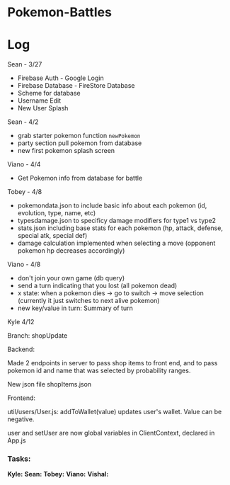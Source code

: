 # Pokemon-Battles
# Log

Sean - 3/27
- Firebase Auth - Google Login
- Firebase Database - FireStore Database
- Scheme for database
- Username Edit
- New User Splash

Sean - 4/2
- grab starter pokemon function `newPokemon`
- party section pull pokemon from database
- new first pokemon splash screen

Viano - 4/4
- Get Pokemon info from database for battle

Tobey - 4/8
- pokemondata.json to include basic info about each pokemon (id, evolution, type, name, etc)
- typesdamage.json to specificy damage modifiers for type1 vs type2
- stats.json including base stats for each pokemon (hp, attack, defense, special atk, special def)
- damage calculation implemented when selecting a move (opponent pokemon hp decreases accordingly)

Viano - 4/8
- don't join your own game (db query)
- send a turn indicating that you lost (all pokemon dead)
- x state: when a pokemon dies -> go to switch -> move selection (currently it just switches to next alive pokemon)
- new key/value in turn: Summary of turn

Kyle 4/12

Branch: shopUpdate

Backend: 

Made 2 endpoints in server to pass shop items to front end, and to pass pokemon id and name that was selected by probability ranges.

New json file shopItems.json

Frontend:

util/users/User.js: addToWallet(value) updates user's wallet. Value can be negative. 

user and setUser are now global variables in ClientContext, declared in App.js

### Tasks:

**Kyle:**
**Sean:**
**Tobey:**
**Viano:**
**Vishal:**
